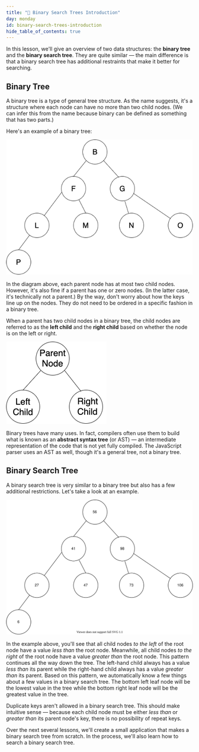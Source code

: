 ```yaml
---
title: "📓 Binary Search Trees Introduction"
day: monday
id: binary-search-trees-introduction
hide_table_of_contents: true
---
```


In this lesson, we'll give an overview of two data structures: the **binary tree** and the **binary search tree**. They are quite similar — the main difference is that a binary search tree has additional restraints that make it better for searching.

## Binary Tree

A binary tree is a type of general tree structure. As the name suggests, it's a structure where each node can have no more than two child nodes. (We can infer this from the name because binary can be defined as something that has two parts.)

Here's an example of a binary tree:

![Image of a binary tree.](/images/computer-science-curriculum-2020/binary_tree.png)

In the diagram above, each parent node has at most two child nodes. However, it's also fine if a parent has one or zero nodes. (In the latter case, it's technically not a parent.) By the way, don't worry about how the keys line up on the nodes. They do not need to be ordered in a specific fashion in a binary tree.

When a parent has two child nodes in a binary tree, the child nodes are referred to as the **left child** and the **right child** based on whether the node is on the left or right.

![When a parent has two nodes, the nodes are referred to as the left and right child.](/images/computer-science-curriculum-2020/left_and_right_child.png)

Binary trees have many uses. In fact, compilers often use them to build what is known as an **abstract syntax tree** (or AST) — an intermediate representation of the code that is not yet fully compiled. The JavaScript parser uses an AST as well, though it's a general tree, not a binary tree.

## Binary Search Tree

A binary search tree is very similar to a binary tree but also has a few additional restrictions. Let's take a look at an example.

![An example of a binary search tree.](/images/computer-science-curriculum-2020/binary_search_tree.svg)

In the example above, you'll see that all child nodes _to the left_ of the root node have a value _less than_ the root node. Meanwhile, all child nodes _to the right_ of the root node have a value _greater than_ the root node. This pattern continues all the way down the tree. The left-hand child always has a value _less than_ its parent while the right-hand child always has a value _greater than_ its parent. Based on this pattern, we automatically know a few things about a few values in a binary search tree. The bottom left leaf node will be the lowest value in the tree while the bottom right leaf node will be the greatest value in the tree.

Duplicate keys aren't allowed in a binary search tree. This should make intuitive sense — because each child node must be either _less than_ or _greater than_ its parent node's key, there is no possibility of repeat keys.

Over the next several lessons, we'll create a small application that makes a binary search tree from scratch. In the process, we'll also learn how to search a binary search tree.
